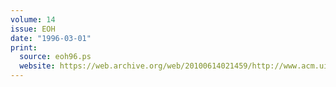 ```yaml
---
volume: 14
issue: EOH
date: "1996-03-01"
print:
  source: eoh96.ps
  website: https://web.archive.org/web/20100614021459/http://www.acm.uiuc.edu/banks/eoh96/
---
```

